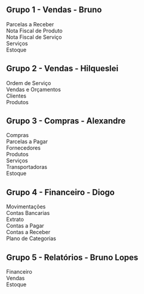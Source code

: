 ## Grupo 1 - Vendas - Bruno
Parcelas a Receber<br>
Nota Fiscal de Produto<br>
Nota Fiscal de Serviço<br>
Serviços<br>
Estoque<br>

## Grupo 2 - Vendas - Hilqueslei
Ordem de Serviço<br>
Vendas e Orçamentos<br>
Clientes<br>
Produtos<br>

## Grupo 3 - Compras - Alexandre
Compras<br>
Parcelas a Pagar<br>
Fornecedores<br>
Produtos<br>
Serviços<br>
Transportadoras<br>
Estoque<br>

## Grupo 4 - Financeiro - Diogo
Movimentações<br>
Contas Bancarias<br>
Extrato<br>
Contas a Pagar<br>
Contas a Receber<br>
Plano de Categorias<br>

## Grupo 5 - Relatórios - Bruno Lopes
Financeiro<br>
Vendas<br>
Estoque<br>
